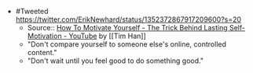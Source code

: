 - #Tweeted https://twitter.com/ErikNewhard/status/1352372867917209600?s=20
    - Source:: [How To Motivate Yourself - The Trick Behind Lasting Self-Motivation - YouTube](https://www.youtube.com/watch?v=BL_n6eKM-vo) by [[Tim Han]]
    - "Don't compare yourself to someone else's online, controlled content."
    - "Don't wait until you feel good to do something good."
